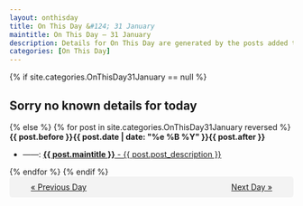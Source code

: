 ```yaml
---
layout: onthisday
title: On This Day &#124; 31 January
maintitle: On This Day — 31 January
description: Details for On This Day are generated by the posts added to the website so the content is subject to changes/updates over time.
categories: [On This Day]
---
```


{% if site.categories.OnThisDay31January == null %}
<h2>Sorry no known details for today</h2>
{% else %}
{% for post in site.categories.OnThisDay31January reversed %}
<strong>{{ post.before }}{{ post.date | date: "%e %B %Y" }}{{ post.after }}</strong>
<ul>
<li> ——: <a class="{{ post.class }}" href="{{ post.url }}"><strong>{{ post.maintitle }}</strong> - {{ post.post_description }}</a></li>
</ul>
{% endfor %}
{% endif %}
<br />
<div style="background-color: #f3f3f3; padding: 10px; border-radius: 5px; text-align: center; display: flex; justify-content: space-evenly;">
<a href="/onthisday/01/01-30">« Previous Day</a>
<span style="visibility:hidden;">[ Visit Leap Year February 29 ]</span>
<a href="/onthisday/02/02-01">Next Day »</a>
</div>
